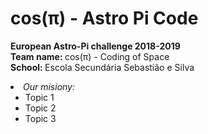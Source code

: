 # cos(π) - Astro Pi Code

<b> European Astro-Pi challenge 2018-2019 </b> <br>
<b> Team name: </b> cos(π) - Coding of Space <br>
<b> School: </b> Escola Secundária Sebastião e Silva <br>

<li> <i>Our misiony: </i> <br>
  <ul>
    <li> Topic 1 <br>
    <li> Topic 2 <br>
    <li> Topic 3 <br>
      
   </ul>

